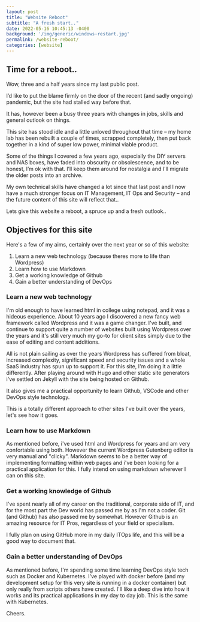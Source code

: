 ```yaml
---
layout: post
title: "Website Reboot"
subtitle: "A fresh start.."
date: 2022-05-16 10:45:13 -0400
background: '/img/generic/windows-restart.jpg'
permalink: /website-reboot/
categories: [website]
---
```

## Time for a reboot..

Wow, three and a half years since my last public post.

I’d like to put the blame firmly on the door of the recent (and sadly ongoing) pandemic, but the site had stalled way before that.

It has, however been a busy three years with changes in jobs, skills and general outlook on things.

This site has stood idle and a little unloved throughout that time – my home lab has been rebuilt a couple of times, scrapped completely, then put back together in a kind of super low power, minimal viable product.

Some of the things I covered a few years ago, especially the DIY servers and NAS boxes, have faded into obscurity or obsolescence, and to be honest, I’m ok with that. I’ll keep them around for nostalgia and I'll migrate the older posts into an archive.

My own technical skills have changed a lot since that last post and I now have a much stronger focus on IT Management, IT Ops and Security – and the future content of this site will reflect that..

Lets give this website a reboot, a spruce up and a fresh outlook..

## Objectives for this site

Here's a few of my aims, certainly over the next year or so of this website:

1. Learn a new web technology (because theres more to life than Wordpress)
2. Learn how to use Markdown
3. Get a working knowledge of Github
4. Gain a better understanding of DevOps

### Learn a new web technology

I'm old enough to have learned html in college using notepad, and it was a hideous experience. About 10 years ago I discovered a new fancy web framework called Wordpress and it was a game changer. I've built, and continue to support quite a number of websites built using Wordpress over the years and it's still very much my go-to for client sites simply due to the ease of editing and content additions. 

All is not plain sailing as over the years Wordpress has suffered from bloat, increased complexity, significant speed and security issues and a whole SaaS industry has spun up to support it. For this site, I'm doing it a little differently. After playing around with Hugo and other static site generators i've settled on Jekyll with the site being hosted on Github.

It also gives me a practical opportunity to learn Github, VSCode and other DevOps style technology.

This is a totally different approach to other sites I've built over the years, let's see how it goes.

### Learn how to use Markdown

As mentioned before, i've used html and Wordpress for years and am very confortable using both. However the current Wordpress Gutenberg editor is very manual and "clicky". Markdown seems to be a better way of implementing formatting within web pages and i've been looking for a practical application for this. I fully intend on using markdown wherever I can on this site.

### Get a working knowledge of Github

I've spent nearly all of my career on the traditional, corporate side of IT, and for the most part the Dev world has passed me by as I'm not a coder. Git (and Github) has also passed me by somewhat. However Github is an amazing resource for IT Pros, regardless of your field or specialism. 

I fully plan on using GitHub more in my daily ITOps life, and this will be a good way to document that.

### Gain a better understanding of DevOps

As mentioned before, I'm spending some time learning DevOps style tech such as Docker and Kubernetes. I've played with docker before (and my development setup for this very site is running in a docker container) but only really from scripts others have created. I'll like a deep dive into how it works and its practical applications in my day to day job. This is the same with Kubernetes.

Cheers.